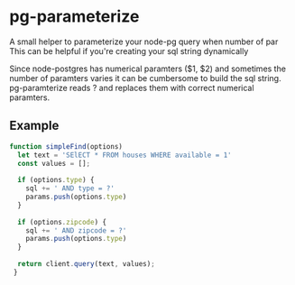 # pg-parameterize
A small helper to parameterize your node-pg query when number of par
This can be helpful if you're creating your sql string dynamically

Since node-postgres has numerical paramters ($1, $2) and sometimes the number of paramters varies it can be cumbersome to build the sql string.
pg-paramterize reads ? and replaces them with correct numerical paramters.

## Example
```javascript
function simpleFind(options)
  let text = 'SElECT * FROM houses WHERE available = 1'
  const values = [];
  
  if (options.type) {
    sql += ' AND type = ?'
    params.push(options.type)
  }
  
  if (options.zipcode) {
    sql += ' AND zipcode = ?'
    params.push(options.type)
  }
  
  return client.query(text, values);
 }
 ```
